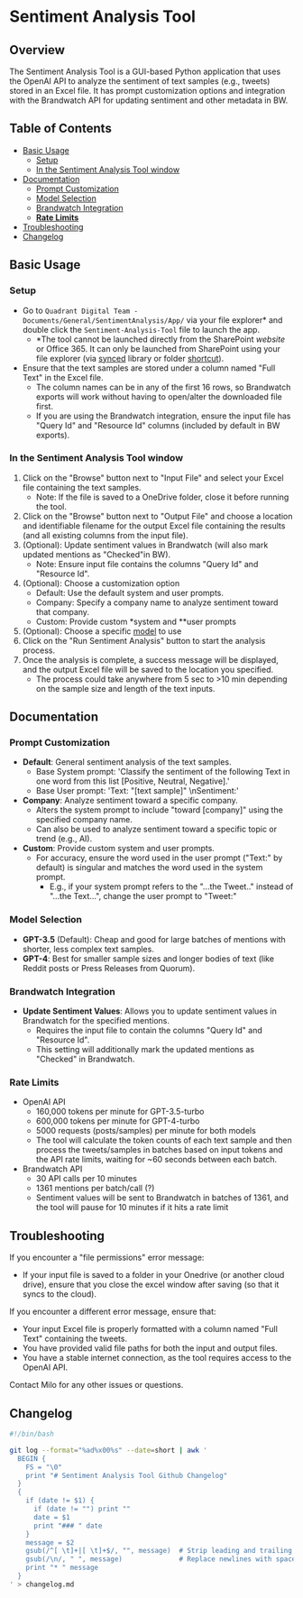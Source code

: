 # Sentiment Analysis Tool

## Overview

The Sentiment Analysis Tool is a GUI-based Python application that uses the OpenAI API to analyze the sentiment of text samples (e.g., tweets) stored in an Excel file. It has prompt customization options and integration with the Brandwatch API for updating sentiment and other metadata in BW.

## Table of Contents

- [Basic Usage](#basic-usage)
  - [Setup](#setup)
  - [In the Sentiment Analysis Tool window](#in-the-sentiment-analysis-tool-window)
- [Documentation](#documentation)
  - [Prompt Customization](#prompt-customization)
  - [Model Selection](#model-selection)
  - [Brandwatch Integration](#brandwatch-integration)
  - [**Rate Limits**](#rate-limits)
- [Troubleshooting](#troubleshooting)
- [Changelog](#changelog)

## Basic Usage

### Setup

- Go to `Quadrant Digital Team - Documents/General/SentimentAnalysis/App/` via your file explorer* and double click the `Sentiment-Analysis-Tool` file to launch the app.
  - *The tool cannot be launched directly from the SharePoint _website_ or Office 365. It can only be launched from SharePoint using your file explorer (via [synced](https://support.microsoft.com/en-us/office/sync-sharepoint-files-and-folders-87a96948-4dd7-43e4-aca1-53f3e18bea9b) library or folder [shortcut](https://support.microsoft.com/en-us/office/add-shortcuts-to-shared-folders-in-onedrive-for-work-or-school-d66b1347-99b7-4470-9360-ffc048d35a33)).
- Ensure that the text samples are stored under a column named "Full Text" in the Excel file.
  - The column names can be in any of the first 16 rows, so Brandwatch exports will work without having to open/alter the downloaded file first.
  - If you are using the Brandwatch integration, ensure the input file has "Query Id" and "Resource Id" columns (included by default in BW exports).

### In the Sentiment Analysis Tool window

1. Click on the "Browse" button next to "Input File" and select your Excel file containing the text samples.
   - Note: If the file is saved to a OneDrive folder, close it before running the tool.
2. Click on the "Browse" button next to "Output File" and choose a location and identifiable filename for the output Excel file containing the results (and all existing columns from the input file).
3. (Optional): Update sentiment values in Brandwatch (will also mark updated mentions as "Checked"in BW).
    - Note: Ensure input file contains the columns "Query Id" and "Resource Id".
4. (Optional): Choose a customization option
   - Default: Use the default system and user prompts.
   - Company: Specify a company name to analyze sentiment toward that company.
   - Custom: Provide custom *system and **user prompts
5. (Optional): Choose a specific [model](#model-selection) to use
6. Click on the "Run Sentiment Analysis" button to start the analysis process.
7. Once the analysis is complete, a success message will be displayed, and the output Excel file will be saved to the location you specified.
   - The process could take anywhere from 5 sec to >10 min depending on the sample size and length of the text inputs.

## Documentation

### Prompt Customization

- **Default**: General sentiment analysis of the text samples.
  - Base System prompt: 'Classify the sentiment of the following Text in one word from this list [Positive, Neutral, Negative].'
  - Base User prompt: 'Text: "[text sample]" \nSentiment:'
- **Company**: Analyze sentiment toward a specific company.
  - Alters the system prompt to include "toward [company]" using the specified company name.
  - Can also be used to analyze sentiment toward a specific topic or trend (e.g., AI).
- **Custom**: Provide custom system and user prompts.
  - For accuracy, ensure the word used in the user prompt ("Text:" by default) is singular and matches the word used in the system prompt.
    - E.g., if your system prompt refers to the "...the Tweet.." instead of "...the Text...", change the user prompt to "Tweet:"

### Model Selection

- **GPT-3.5** (Default): Cheap and good for large batches of mentions with shorter, less complex text samples.
- **GPT-4**: Best for smaller sample sizes and longer bodies of text (like Reddit posts or Press Releases from Quorum).

### Brandwatch Integration

- **Update Sentiment Values**: Allows you to update sentiment values in Brandwatch for the specified mentions.
  - Requires the input file to contain the columns "Query Id" and "Resource Id".
  - This setting will additionally mark the updated mentions as "Checked" in Brandwatch.

### **Rate Limits**

- OpenAI API
  - 160,000 tokens per minute for GPT-3.5-turbo
  - 600,000 tokens per minute for GPT-4-turbo
  - 5000 requests (posts/samples) per minute for both models
  - The tool will calculate the token counts of each text sample and then process the tweets/samples in batches based on input tokens and the API rate limits, waiting for ~60 seconds between each batch.
- Brandwatch API
  - 30 API calls per 10 minutes
  - 1361 mentions per batch/call (?)
  - Sentiment values will be sent to Brandwatch in batches of 1361, and the tool will pause for 10 minutes if it hits a rate limit
  
## Troubleshooting

If you encounter a "file permissions" error message:

- If your input file is saved to a folder in your Onedrive (or another cloud drive), ensure that you close the excel window after saving (so that it syncs to the cloud).

If you encounter a different error message, ensure that:

- Your input Excel file is properly formatted with a column named "Full Text" containing the tweets.
- You have provided valid file paths for both the input and output files.
- You have a stable internet connection, as the tool requires access to the OpenAI API.

Contact Milo for any other issues or questions.

## Changelog

```bash
#!/bin/bash

git log --format="%ad%x00%s" --date=short | awk '
  BEGIN { 
    FS = "\0"
    print "# Sentiment Analysis Tool Github Changelog" 
  }
  {
    if (date != $1) {
      if (date != "") print ""
      date = $1
      print "### " date
    }
    message = $2
    gsub(/^[ \t]+|[ \t]+$/, "", message)  # Strip leading and trailing whitespace
    gsub(/\n/, " ", message)              # Replace newlines with spaces
    print "* " message
  }
' > changelog.md
```